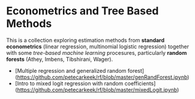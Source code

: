 # Econometrics and Tree Based Methods 
This is a collection exploring estimation methods from **standard econometrics** (linear regression, multinomial logistic regression) together with some _tree-based machine learning_ procesures, particularly **random forests** (Athey, Imbens, Tibshirani, Wager).
*  [Multiple regression and generalized random forest] (https://github.com/petecarkeek/rf/blob/master/genRandForest.ipynb)
*  [Intro to mixed logit regression with random coefficients] (https://github.com/petecarkeek/rf/blob/master/mixedLogit.ipynb)
